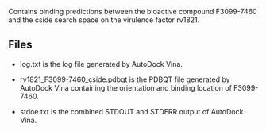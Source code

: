 Contains binding predictions between the bioactive compound F3099-7460 and the cside search space on the virulence factor rv1821.

## Files

- log.txt is the log file generated by AutoDock Vina.

- rv1821_F3099-7460_cside.pdbqt is the PDBQT file generated by AutoDock Vina containing the orientation and binding location of F3099-7460.

- stdoe.txt is the combined STDOUT and STDERR output of AutoDock Vina.

